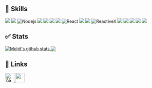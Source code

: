## 🔭 Skills

<p>
  <img src="https://img.shields.io/badge/-csharp-blueviolet?style=flat-square&logo=csharp&logoColor=ffffff" />
  <img src="https://img.shields.io/badge/-.NET-blueviolet?style=flat-square&logo=dotnet" />
  <img alt="Nodejs" src="https://img.shields.io/badge/-Nodejs-43853d?style=flat-square&logo=Node.js&logoColor=white" />
  <img src="https://img.shields.io/badge/-JavaScript-black?style=flat-square&logo=javascript" />
  <img src="https://img.shields.io/npm/types/typescript?color=007acc&label=%20%20%20&logo=typescript&logoColor=ffffff&style=flat-square" />
  <img src="https://img.shields.io/badge/-docker-2299EF?style=flat-square&logo=docker&logoColor=ffffff" />
  <img src="https://img.shields.io/badge/-Angular-DD0031?style=flat-square&logo=angular" />
  <img alt="React" src="https://img.shields.io/badge/-React-45b8d8?style=flat-square&logo=react&logoColor=white" />
  <img src="https://img.shields.io/badge/-Blazor-5B2C90?style=flat-square&logo=blazor&logoColor=ffffff" />
  <img src="https://img.shields.io/badge/-Bootstrap-680FE8?style=flat-square&logo=Bootstrap&logoColor=ffffff" />
  <img alt="ReactiveX" src="https://img.shields.io/badge/-RxJs-B7178C?style=flat-square&logo=reactivex&logoColor=white" />
  <img src="https://img.shields.io/badge/-RabbitMQ-FF6600?style=flat-square&logo=rabbitmq&logoColor=ffffff" />
  <img src="https://img.shields.io/badge/-Apache Kafka-white?style=flat-square&logo=apachekafka&logoColor=000" />
  <img src="https://img.shields.io/badge/-Mongodb-3E9430?style=flat-square&logo=mongodb&logoColor=ffffff" />
  <img src="https://img.shields.io/badge/-Sql%20Server-FED670?style=flat-square&logo=microsoft-sql-server&logoColor=000000" />
  <img src="https://img.shields.io/badge/-Redis-D93024?style=flat-square&logo=redis&logoColor=ffffff" />
</p>
  
## ✅ Stats
<div>
  <a href="https://github.com/AliM-01">
    <img align="center" src="https://github-readme-stats.vercel.app/api?username=AliM-01&show_icons=true&line_height=40&line_width=45&count_private=true&include_all_commits=true&theme=gotham&cache_seconds=1800&hide_border=true" alt="Mohit's github stats"/>
  </a>
     
  <a href="https://github.com/AliM-01">
    <img align="center" src="https://github-readme-stats.vercel.app/api/top-langs/?username=AliM-01&theme=gotham&hide_border=true&line_width=30" />
  </a>
</div>
  
## 🔗 Links

<p>
    <a href="https://github.com/AliM-01" target="_blank">
        <img alt="Github" src="https://img.shields.io/badge/GitHub-%2312100E.svg?&style=for-the-badge&logo=Github&logoColor=white" height="30" />
    </a>
    <a href="https://stackoverflow.com/users/14353529" target="_blank">
        <img src="https://img.shields.io/badge/-STACKOVERFLOW-important?style=for-the-badge&logo=stackoverflow&logoColor=white" height="30" />
    </a>
</p>
